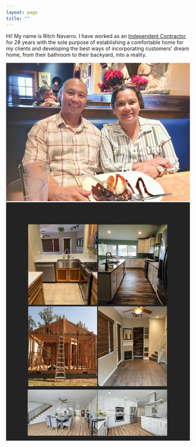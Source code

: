 ```yaml
---
layout: page
title: ""
---
```


Hi! My name is Ritch Navarro. I have worked as an [Independent Contractor](https://www.irs.gov/businesses/small-businesses-self-employed/independent-contractor-defined) for 28 years with the sole purpose of establishing a comfortable
home for my clients and developing the best ways of incorporating customers' dream 
home, from their bathroom to their backyard, into a reality. 

![Ritch Navarro](/assets/prof_pic.jpg)
![Portfolio](/assets/portfolio.jpg)
